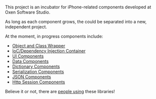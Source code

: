 This project is an incubator for iPhone-related components developed at Oxen Software Studio.

As long as each component grows, the could be separated into a new, independent project.

At the moment, in progress components include:

  * [Object and Class Wrapper](Wrapper.md)
  * [IoC/Dependency Injection Container](Container.md)
  * [UI Components](UiComponents.md)
  * [Data Components](DataComponents.md)
  * [Dictionary Components](DictionaryComponents.md)
  * [Serialization Components](SerializationComponents.md)
  * [JSON Components](JsonComponents.md)
  * [Http Session Components](HttpSessionComponents.md)

Believe it or not, there are [people using](WhoIsUsingThis.md) these libraries!